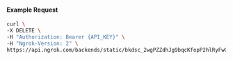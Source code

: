 <!-- Code generated for API Clients. DO NOT EDIT. -->

#### Example Request

```bash
curl \
-X DELETE \
-H "Authorization: Bearer {API_KEY}" \
-H "Ngrok-Version: 2" \
https://api.ngrok.com/backends/static/bkdsc_2wgPZZdhJg9bqcKfopP2hlRyFwQ
```
